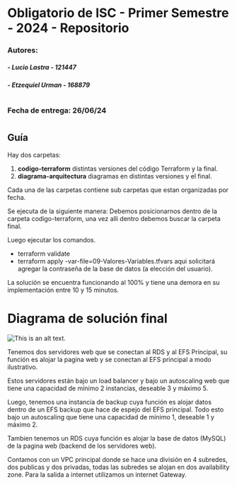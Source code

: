 # Obligatorio de ISC - Primer Semestre - 2024 - Repositorio
### Autores:
#####     - Lucio Lastra    - 121447
#####     - Etzequiel Urman - 168879
#
### Fecha de entrega: 26/06/24  
#
## Guía

Hay dos carpetas:

1. **codigo-terraform** distintas versiones del código Terraform y la final.
2. **diagrama-arquitectura** diagramas en distintas versiones y el final.

Cada una de las carpetas contiene sub carpetas que estan organizadas por fecha.

Se ejecuta de la siguiente manera:
Debemos posicionarnos dentro de la carpeta codigo-terraform, una vez alli dentro debemos buscar la carpeta final.

Luego ejecutar los comandos.
- terraform validate
- terraform apply -var-file=09-Valores-Variables.tfvars aqui solicitará agregar la contraseña de la base de datos (a elección del usuario).

La solución se encuentra funcionando al 100% y tiene una demora en su implementación entre 10 y 15 minutos.

# Diagrama de solución final


![This is an alt text.](https://github.com/luciolastra/isc-obligatorio/blob/main/diagrama-arquitectura/Final/arquitectura-diagrama-final.png)

Tenemos dos servidores web que se conectan al RDS y al EFS Principal, su función es alojar la pagina web y se conectan al EFS principal a modo ilustrativo.

Estos servidores están bajo un load balancer y bajo un autoscaling web que tiene una capacidad de mínimo 2 instancias, deseable 3 y máximo 5.

Luego, tenemos una instancia de backup cuya función es alojar datos dentro de un EFS backup que hace de espejo del EFS principal. Todo esto bajo un autoscaling que tiene una capacidad de mínimo 1, deseable 1 y máximo 2.

Tambien tenemos un RDS cuya función es alojar la base de datos (MySQL) de la pagina web (backend de los servidores web).

Contamos con un VPC principal donde se hace una división en 4 subredes, dos publicas y dos privadas, todas las subredes se alojan en dos availability zone. Para la salida a internet utilizamos un internet Gateway.
